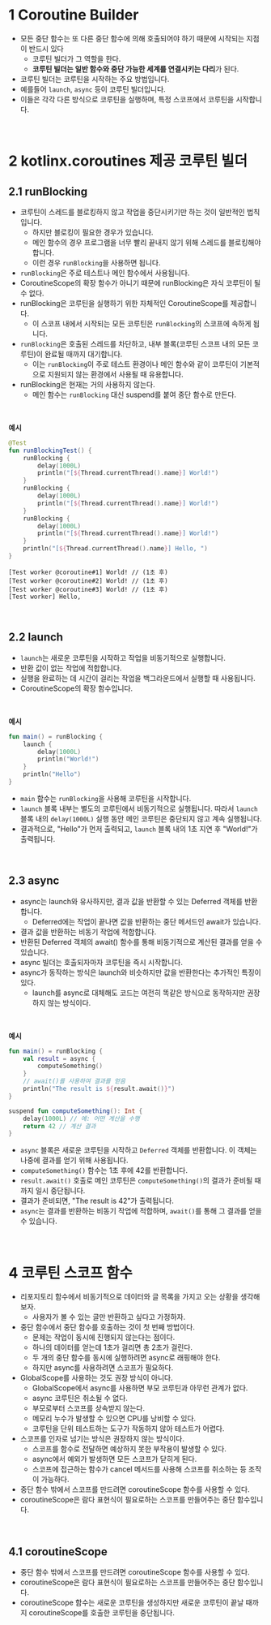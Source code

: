 # 1 Coroutine Builder

 - 모든 중단 함수는 또 다른 중단 함수에 의해 호출되어야 하기 때문에 시작되는 지점이 반드시 있다
	- 코루틴 빌더가 그 역할을 한다.
	- **코루틴 빌더는 일반 함수와 중단 가능한 세계를 연결시키는 다리**가 된다.
- 코루틴 빌더는 코루틴을 시작하는 주요 방법입니다.
- 예를들어 `launch`, `async` 등이 코루틴 빌더입니다.
- 이들은 각각 다른 방식으로 코루틴을 실행하며, 특정 스코프에서 코루틴을 시작합니다.

<br>

# 2 kotlinx.coroutines 제공 코루틴 빌더

## 2.1 runBlocking

- 코루틴이 스레드를 블로킹하지 않고 작업을 중단시키기만 하는 것이 일반적인 법칙입니다.
	- 하지만 블로킹이 필요한 경우가 있습니다. 
	- 메인 함수의 경우 프로그램을 너무 빨리 끝내지 않기 위해 스레드를 블로킹해야 합니다.
	- 이런 경우 `runBlocking`을 사용하면 됩니다.
- `runBlocking`은 주로 테스트나 메인 함수에서 사용됩니다.
- CoroutineScope의 확장 함수가 아니기 때문에 runBlocking은 자식 코루틴이 될 수 없다.
- runBlocking은 코루틴을 실행하기 위한 자체적인 CoroutineScope를 제공합니다.
	-  이 스코프 내에서 시작되는 모든 코루틴은 `runBlocking`의 스코프에 속하게 됩니다.
- `runBlocking`은 호출된 스레드를 차단하고, 내부 블록(코루틴 스코프 내의 모든 코루틴)이 완료될 때까지 대기합니다. 
	- 이는 `runBlocking`이 주로 테스트 환경이나 메인 함수와 같이 코루틴이 기본적으로 지원되지 않는 환경에서 사용될 때 유용합니다.
- runBlocking은 현재는 거의 사용하지 않는다.
	- 메인 함수는 `runBlocking` 대신 suspend를 붙여 중단 함수로 만든다.

<br>

**예시**

```kotlin
@Test  
fun runBlockingTest() {  
    runBlocking {  
        delay(1000L)  
        println("[${Thread.currentThread().name}] World!")  
    }  
    runBlocking {  
        delay(1000L)  
        println("[${Thread.currentThread().name}] World!")  
    }  
    runBlocking {  
        delay(1000L)  
        println("[${Thread.currentThread().name}] World!")  
    }  
    println("[${Thread.currentThread().name}] Hello, ")  
}
```

```
[Test worker @coroutine#1] World! // (1초 후)
[Test worker @coroutine#2] World! // (1초 후)
[Test worker @coroutine#3] World! // (1초 후)
[Test worker] Hello,
```

<br>

## 2.2 launch

- `launch`는 새로운 코루틴을 시작하고 작업을 비동기적으로 실행합니다.
- 반환 값이 없는 작업에 적합합니다.
- 실행을 완료하는 데 시간이 걸리는 작업을 백그라운드에서 실행할 때 사용됩니다.
- CoroutineScope의 확장 함수입니다.

<br>

**예시**

```kotlin
fun main() = runBlocking {
    launch {
        delay(1000L)
        println("World!")
    }
    println("Hello")
}
```

- `main` 함수는 `runBlocking`을 사용해 코루틴을 시작합니다.
- `launch` 블록 내부는 별도의 코루틴에서 비동기적으로 실행됩니다. 따라서 `launch` 블록 내의 `delay(1000L)` 실행 동안 메인 코루틴은 중단되지 않고 계속 실행됩니다.
- 결과적으로, "Hello"가 먼저 출력되고, `launch` 블록 내의 1초 지연 후 "World!"가 출력됩니다.

<br>

## 2.3 async

- async는 launch와 유사하지만, 결과 값을 반환할 수 있는 Deferred 객체를 반환합니다.
	- Deferred에는 작업이 끝나면 값을 반환하는 중단 메서드인 await가 있습니다.
- 결과 값을 반환하는 비동기 작업에 적합합니다.
- 반환된 Deferred 객체의  await() 함수를 통해 비동기적으로 계산된 결과를 얻을 수 있습니다.
- async 빌더는 호출되자마자 코루틴을 즉시 시작합니다.
- async가 동작하는 방식은 launch와 비슷하지만 값을 반환한다는 추가적인 특징이 있다.
	- launch를 async로 대체해도 코드는 여전히 똑같은 방식으로 동작하지만 권장하지 않는 방식이다.

<br>

**예시**

```kotlin
fun main() = runBlocking {
    val result = async {
        computeSomething()
    }
    // await()를 사용하여 결과를 얻음
    println("The result is ${result.await()}") 
}

suspend fun computeSomething(): Int {
    delay(1000L) // 예: 어떤 계산을 수행
    return 42 // 계산 결과
}
```

- `async` 블록은 새로운 코루틴을 시작하고 `Deferred` 객체를 반환합니다. 이 객체는 나중에 결과를 얻기 위해 사용됩니다.
- `computeSomething()` 함수는 1초 후에 42를 반환합니다.
- `result.await()` 호출로 메인 코루틴은 `computeSomething()`의 결과가 준비될 때까지 일시 중단됩니다.
- 결과가 준비되면, "The result is 42"가 출력됩니다.
- `async`는 결과를 반환하는 비동기 작업에 적합하며, `await()`를 통해 그 결과를 얻을 수 있습니다.

<br>

# 4 코루틴 스코프 함수

- 리포지토리 함수에서 비동기적으로 데이터와 글 목록을 가지고 오는 상황을 생각해보자.
	- 사용자가 볼 수 있는 글만 반환하고 싶다고 가정하자.
- 중단 함수에서 중단 함수를 호출하는 것이 첫 번째 방법이다.
	- 문제는 작업이 동시에 진행되지 않는다는 점이다.
	- 하나의 데이터를 얻는데 1초가 걸리면 총 2초가 걸린다.
	- 두 개의 중단 함수를 동시에 실행하려면 async로 래핑해야 한다.
	- 하지만 async를 사용하려면 스코프가 필요하다.
- GlobalScope를 사용하는 것도 권장 방식이 아니다.
	- GlobalScope에서 async를 사용하면 부모 코루틴과 아무런 관계가 없다.
	- async 코루틴은 취소될 수 없다.
	- 부모로부터 스코프를 상속받지 않는다.
	- 메모리 누수가 발생할 수 있으면 CPU를 낭비할 수 있다.
	- 코루틴을 단위 테스트하는 도구가 작동하지 않아 테스트가 어렵다.
- 스코프를 인자로 넘기는 방식은 권장하지 않는 방식이다.
	- 스코프를 함수로 전달하면 예상하지 못한 부작용이 발생할 수 있다.
	- async에서 예외가 발생하면 모든 스코프가 닫히게 된다.
	- 스코프에 접근하는 함수가 cancel 메서드를 사용해 스코프를 취소하는 등 조작이 가능하다.
- 중단 함수 밖에서 스코프를 만드려면 coroutineScope 함수를 사용할 수 있다.
- coroutineScope은 람다 표현식이 필요로하는 스코프를 만들어주는 중단 함수입니다.

<br>

## 4.1 coroutineScope

- 중단 함수 밖에서 스코프를 만드려면 coroutineScope 함수를 사용할 수 있다.
- coroutineScope은 람다 표현식이 필요로하는 스코프를 만들어주는 중단 함수입니다.
- coroutineScope 함수는 새로운 코루틴을 생성하지만 새로운 코루틴이 끝날 때까지 coroutineScope를 호출한 코루틴을 중단됩니다.
